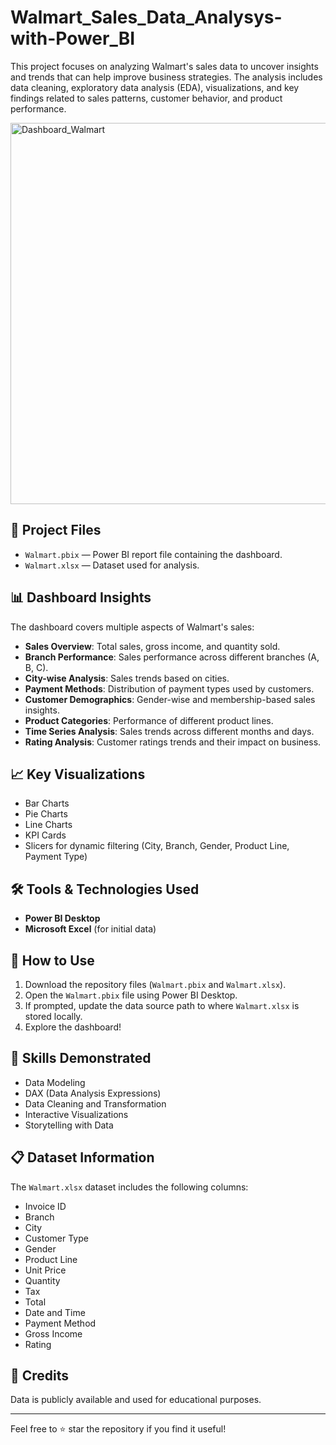 # Walmart_Sales_Data_Analysys-with-Power_BI
This project focuses on analyzing Walmart's sales data to uncover insights and trends that can help improve business strategies. The analysis includes data cleaning, exploratory data analysis (EDA), visualizations, and key findings related to sales patterns, customer behavior, and product performance.

<img width="610" alt="Dashboard_Walmart" src="https://github.com/user-attachments/assets/b91c7ce7-025a-47dc-b082-a075f456b539" />

## 📂 Project Files
- `Walmart.pbix` — Power BI report file containing the dashboard.
- `Walmart.xlsx` — Dataset used for analysis.

## 📊 Dashboard Insights
The dashboard covers multiple aspects of Walmart's sales:
- **Sales Overview**: Total sales, gross income, and quantity sold.
- **Branch Performance**: Sales performance across different branches (A, B, C).
- **City-wise Analysis**: Sales trends based on cities.
- **Payment Methods**: Distribution of payment types used by customers.
- **Customer Demographics**: Gender-wise and membership-based sales insights.
- **Product Categories**: Performance of different product lines.
- **Time Series Analysis**: Sales trends across different months and days.
- **Rating Analysis**: Customer ratings trends and their impact on business.

## 📈 Key Visualizations
- Bar Charts
- Pie Charts
- Line Charts
- KPI Cards
- Slicers for dynamic filtering (City, Branch, Gender, Product Line, Payment Type)

## 🛠 Tools & Technologies Used
- **Power BI Desktop**
- **Microsoft Excel** (for initial data)

## 🚀 How to Use
1. Download the repository files (`Walmart.pbix` and `Walmart.xlsx`).
2. Open the `Walmart.pbix` file using Power BI Desktop.
3. If prompted, update the data source path to where `Walmart.xlsx` is stored locally.
4. Explore the dashboard!

## 🧠 Skills Demonstrated
- Data Modeling
- DAX (Data Analysis Expressions)
- Data Cleaning and Transformation
- Interactive Visualizations
- Storytelling with Data

## 📋 Dataset Information
The `Walmart.xlsx` dataset includes the following columns:
- Invoice ID
- Branch
- City
- Customer Type
- Gender
- Product Line
- Unit Price
- Quantity
- Tax
- Total
- Date and Time
- Payment Method
- Gross Income
- Rating

## 📢 Credits
Data is publicly available and used for educational purposes.

---

Feel free to ⭐ star the repository if you find it useful!
